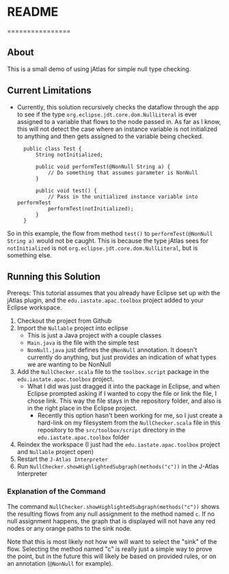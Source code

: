 # README #
================

## About ##

This is a small demo of using jAtlas for simple null type checking.

## Current Limitations ##

* Currently, this solution recursively checks the dataflow through the app to see if the type `org.eclipse.jdt.core.dom.NullLiteral` is ever assigned to a variable that flows to the node passed in.  As far as I know, this will not detect the case where an instance variable is not initialized to anything and then gets assigned to the variable being checked.

		public class Test {
			String notInitialized;

			public void performTest(@NonNull String a) {
				// Do something that assumes parameter is NonNull
			}

			public void test() {
				// Pass in the unitialized instance variable into performTest
				performTest(notInitialized);
			}
		}

 So in this example, the flow from method `test()` to `performTest(@NonNull String a)` would not be caught. This is because the type jAtlas sees for `notInitialized` is not `org.eclipse.jdt.core.dom.NullLiteral`, but is something else.

## Running this Solution ##

Prereqs: This tutorial assumes that you already have Eclipse set up with the jAtlas plugin, and the `edu.iastate.apac.toolbox` project added to your Eclipse workspace.

1. Checkout the project from Github
2. Import the `Nullable` project into eclipse
	* This is just a Java project with a couple classes
	* `Main.java` is the file with the simple test
	* `NonNull.java` just defines the `@NonNull` annotation. It doesn't currently do anything, but just provides an indication of what types we are wanting to be NonNull
3. Add the `NullChecker.scala` file to the `toolbox.script` package in the `edu.iastate.apac.toolbox` project.
	* What I did was just dragged it into the package in Eclipse, and when Eclipse prompted asking if I wanted to copy the file or link the file, I chose link. This way the file stays in the repository folder, and also is in the right place in the Eclipse project.
	    * Recently this option hasn't been working for me, so I just create a hard-link on my filesystem from the `NullChecker.scala` file in this repository to the `src/toolbox/script` directory in the `edu.iastate.apac.toolbox` folder
4. Reindex the workspace (I just had the `edu.iastate.apac.toolbox` project and `Nullable` project open)
5. Restart the `J-Atlas Interpreter`
6. Run `NullChecker.showHighlightedSubgraph(methods("c"))` in the J-Atlas Interpreter

### Explanation of the Command ###

The command `NullChecker.showHighlightedSubgraph(methods("c"))` shows the resulting flows from any null assignment to the method named `c`.  If no null assignment happens, the graph that is displayed will not have any red nodes or any orange paths to the sink node.

Note that this is most likely not how we will want to select the "sink" of the flow. Selecting the method named "c" is really just a simple way to prove the point, but in the future this will likely be based on provided rules, or on an annotation (`@NonNull` for example).
